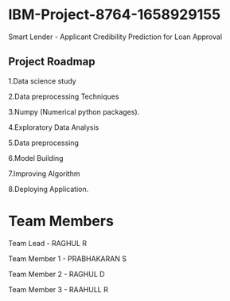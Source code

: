 # IBM-Project-8764-1658929155
Smart Lender - Applicant Credibility Prediction for Loan Approval

## Project Roadmap

1.Data science study

2.Data preprocessing Techniques

3.Numpy (Numerical python packages).

4.Exploratory Data Analysis

5.Data preprocessing

6.Model Building

7.Improving Algorithm

8.Deploying Application.

# Team Members

Team Lead - RAGHUL R

Team Member 1 - PRABHAKARAN S

Team Member 2 - RAGHUL D

Team Member 3 - RAAHULL R
